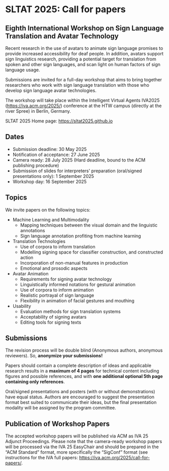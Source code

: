 # SLTAT 2025: Call for papers

## Eighth International Workshop on Sign Language Translation and Avatar Technology

Recent research in the use of avatars to animate sign language promises to provide increased accessibility for deaf people. In addition, avatars support sign linguistics research, providing a potential target for translation from spoken and other sign languages, and scan light on human factors of sign language usage.

Submissions are invited for a full-day workshop that aims to bring together researchers who work with sign language translation with those who develop sign language avatar technologies.

The workshop will take place within the Intelligent Virtual Agents IVA2025 (<a href="https://iva.acm.org/2025/" target="_new">https://iva.acm.org/2025/</a>) conference at the HTW campus (directly at the river Spree) in Berlin, Germany.

SLTAT 2025 Home page: https://sltat2025.github.io

## Dates

* Submission deadline: 30 May 2025
* Notification of acceptance: 27 June 2025
* Camera ready: 28 July 2025 (Hard deadline, bound to the ACM publishing procedure)
* Submission of slides for interpreters' preparation (oral/signed presentations only): 1 September 2025
* Workshop day: 16 September 2025

## Topics

We invite papers on the following topics:

* Machine Learning and Multimodality
  * Mapping techniques between the visual domain and the linguistic annotations
  * Sign language annotation profiting from machine learning
* Translation Technologies
  * Use of corpora to inform translation
  * Modelling signing space for classifier construction, and constructed action
  * Incorporation of non-manual features in production
  * Emotional and prosodic aspects
* Avatar Animation
  * Requirements for signing avatar technology
  * Linguistically informed notations for gestural animation
  * Use of corpora to inform animation
  * Realistic portrayal of sign language
  * Flexibility in animation of facial gestures and mouthing
* Usability
  * Evaluation methods for sign translation systems
  * Acceptability of signing avatars
  * Editing tools for signing texts

## Submissions

The revision process will be double blind (Anonymous authors, anonymous reviewers). So, **anonymize your submissions!**

Papers should contain a complete description of ideas and applicable research results in a **maximum of 4 pages** for technical content including figures and possible references, and with **one additional optional 5th page containing only references**.

Oral/signed presentations and posters (with or without demonstrations) have equal status.
Authors are encouraged to suggest the presentation format best suited to communicate their ideas, but the final presentation modality will be assigned by the program committee.

## Publication of Workshop Papers

The accepted workshop papers will be published via ACM as IVA 25 Adjunct Proceedings. Please note that the camera-ready workshop papers will be processed via the IVA 25 EasyChair and should be prepared in the “ACM Standard” format, more specifically the “SigConf” format (see instructions for the IVA full papers: <a herf="https://iva.acm.org/2025/call-for-papers/" target="_new">https://iva.acm.org/2025/call-for-papers/</a>.
